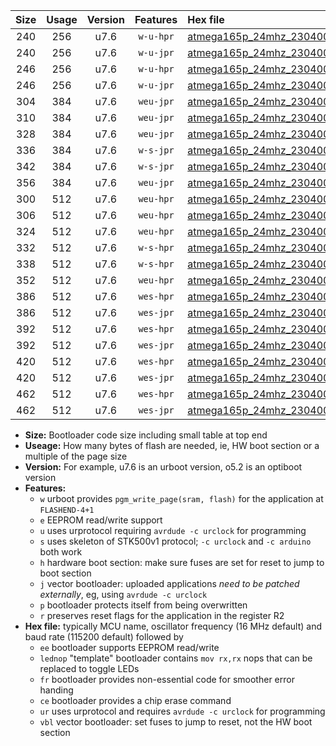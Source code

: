 |Size|Usage|Version|Features|Hex file|
|:-:|:-:|:-:|:-:|:--|
|240|256|u7.6|`w-u-hpr`|[atmega165p_24mhz_230400bps_ur.hex](https://raw.githubusercontent.com/stefanrueger/urboot/main//atmega165p_24mhz_230400bps_ur.hex)|
|240|256|u7.6|`w-u-jpr`|[atmega165p_24mhz_230400bps_ur_vbl.hex](https://raw.githubusercontent.com/stefanrueger/urboot/main//atmega165p_24mhz_230400bps_ur_vbl.hex)|
|246|256|u7.6|`w-u-hpr`|[atmega165p_24mhz_230400bps_lednop_ur.hex](https://raw.githubusercontent.com/stefanrueger/urboot/main//atmega165p_24mhz_230400bps_lednop_ur.hex)|
|246|256|u7.6|`w-u-jpr`|[atmega165p_24mhz_230400bps_lednop_ur_vbl.hex](https://raw.githubusercontent.com/stefanrueger/urboot/main//atmega165p_24mhz_230400bps_lednop_ur_vbl.hex)|
|304|384|u7.6|`weu-jpr`|[atmega165p_24mhz_230400bps_ee_ur_vbl.hex](https://raw.githubusercontent.com/stefanrueger/urboot/main//atmega165p_24mhz_230400bps_ee_ur_vbl.hex)|
|310|384|u7.6|`weu-jpr`|[atmega165p_24mhz_230400bps_ee_lednop_ur_vbl.hex](https://raw.githubusercontent.com/stefanrueger/urboot/main//atmega165p_24mhz_230400bps_ee_lednop_ur_vbl.hex)|
|328|384|u7.6|`weu-jpr`|[atmega165p_24mhz_230400bps_ee_lednop_fr_ur_vbl.hex](https://raw.githubusercontent.com/stefanrueger/urboot/main//atmega165p_24mhz_230400bps_ee_lednop_fr_ur_vbl.hex)|
|336|384|u7.6|`w-s-jpr`|[atmega165p_24mhz_230400bps_vbl.hex](https://raw.githubusercontent.com/stefanrueger/urboot/main//atmega165p_24mhz_230400bps_vbl.hex)|
|342|384|u7.6|`w-s-jpr`|[atmega165p_24mhz_230400bps_lednop_vbl.hex](https://raw.githubusercontent.com/stefanrueger/urboot/main//atmega165p_24mhz_230400bps_lednop_vbl.hex)|
|356|384|u7.6|`weu-jpr`|[atmega165p_24mhz_230400bps_ee_lednop_fr_ce_ur_vbl.hex](https://raw.githubusercontent.com/stefanrueger/urboot/main//atmega165p_24mhz_230400bps_ee_lednop_fr_ce_ur_vbl.hex)|
|300|512|u7.6|`weu-hpr`|[atmega165p_24mhz_230400bps_ee_ur.hex](https://raw.githubusercontent.com/stefanrueger/urboot/main//atmega165p_24mhz_230400bps_ee_ur.hex)|
|306|512|u7.6|`weu-hpr`|[atmega165p_24mhz_230400bps_ee_lednop_ur.hex](https://raw.githubusercontent.com/stefanrueger/urboot/main//atmega165p_24mhz_230400bps_ee_lednop_ur.hex)|
|324|512|u7.6|`weu-hpr`|[atmega165p_24mhz_230400bps_ee_lednop_fr_ur.hex](https://raw.githubusercontent.com/stefanrueger/urboot/main//atmega165p_24mhz_230400bps_ee_lednop_fr_ur.hex)|
|332|512|u7.6|`w-s-hpr`|[atmega165p_24mhz_230400bps.hex](https://raw.githubusercontent.com/stefanrueger/urboot/main//atmega165p_24mhz_230400bps.hex)|
|338|512|u7.6|`w-s-hpr`|[atmega165p_24mhz_230400bps_lednop.hex](https://raw.githubusercontent.com/stefanrueger/urboot/main//atmega165p_24mhz_230400bps_lednop.hex)|
|352|512|u7.6|`weu-hpr`|[atmega165p_24mhz_230400bps_ee_lednop_fr_ce_ur.hex](https://raw.githubusercontent.com/stefanrueger/urboot/main//atmega165p_24mhz_230400bps_ee_lednop_fr_ce_ur.hex)|
|386|512|u7.6|`wes-hpr`|[atmega165p_24mhz_230400bps_ee.hex](https://raw.githubusercontent.com/stefanrueger/urboot/main//atmega165p_24mhz_230400bps_ee.hex)|
|386|512|u7.6|`wes-jpr`|[atmega165p_24mhz_230400bps_ee_vbl.hex](https://raw.githubusercontent.com/stefanrueger/urboot/main//atmega165p_24mhz_230400bps_ee_vbl.hex)|
|392|512|u7.6|`wes-hpr`|[atmega165p_24mhz_230400bps_ee_lednop.hex](https://raw.githubusercontent.com/stefanrueger/urboot/main//atmega165p_24mhz_230400bps_ee_lednop.hex)|
|392|512|u7.6|`wes-jpr`|[atmega165p_24mhz_230400bps_ee_lednop_vbl.hex](https://raw.githubusercontent.com/stefanrueger/urboot/main//atmega165p_24mhz_230400bps_ee_lednop_vbl.hex)|
|420|512|u7.6|`wes-hpr`|[atmega165p_24mhz_230400bps_ee_lednop_fr.hex](https://raw.githubusercontent.com/stefanrueger/urboot/main//atmega165p_24mhz_230400bps_ee_lednop_fr.hex)|
|420|512|u7.6|`wes-jpr`|[atmega165p_24mhz_230400bps_ee_lednop_fr_vbl.hex](https://raw.githubusercontent.com/stefanrueger/urboot/main//atmega165p_24mhz_230400bps_ee_lednop_fr_vbl.hex)|
|462|512|u7.6|`wes-hpr`|[atmega165p_24mhz_230400bps_ee_lednop_fr_ce.hex](https://raw.githubusercontent.com/stefanrueger/urboot/main//atmega165p_24mhz_230400bps_ee_lednop_fr_ce.hex)|
|462|512|u7.6|`wes-jpr`|[atmega165p_24mhz_230400bps_ee_lednop_fr_ce_vbl.hex](https://raw.githubusercontent.com/stefanrueger/urboot/main//atmega165p_24mhz_230400bps_ee_lednop_fr_ce_vbl.hex)|

- **Size:** Bootloader code size including small table at top end
- **Useage:** How many bytes of flash are needed, ie, HW boot section or a multiple of the page size
- **Version:** For example, u7.6 is an urboot version, o5.2 is an optiboot version
- **Features:**
  + `w` urboot provides `pgm_write_page(sram, flash)` for the application at `FLASHEND-4+1`
  + `e` EEPROM read/write support
  + `u` uses urprotocol requiring `avrdude -c urclock` for programming
  + `s` uses skeleton of STK500v1 protocol; `-c urclock` and `-c arduino` both work
  + `h` hardware boot section: make sure fuses are set for reset to jump to boot section
  + `j` vector bootloader: uploaded applications *need to be patched externally*, eg, using `avrdude -c urclock`
  + `p` bootloader protects itself from being overwritten
  + `r` preserves reset flags for the application in the register R2
- **Hex file:** typically MCU name, oscillator frequency (16 MHz default) and baud rate (115200 default) followed by
  + `ee` bootloader supports EEPROM read/write
  + `lednop` "template" bootloader contains `mov rx,rx` nops that can be replaced to toggle LEDs
  + `fr` bootloader provides non-essential code for smoother error handing
  + `ce` bootloader provides a chip erase command
  + `ur` uses urprotocol and requires `avrdude -c urclock` for programming
  + `vbl` vector bootloader: set fuses to jump to reset, not the HW boot section

